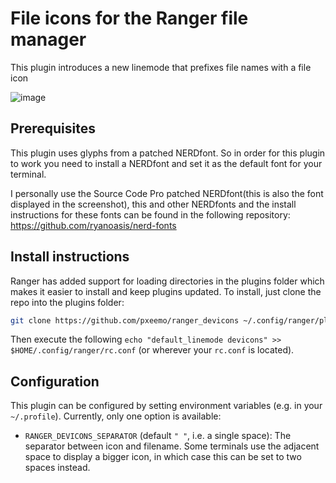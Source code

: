 # File icons for the Ranger file manager

This plugin introduces a new linemode that prefixes file names with a file icon

![image](screenshot.png)

## Prerequisites
This plugin uses glyphs from a patched NERDfont. So in order for this plugin to work you need to
install a NERDfont and set it as the default font for your terminal.

I personally use the Source Code Pro patched NERDfont(this is also the font displayed in the
screenshot), this and other NERDfonts and the install instructions for these fonts can be found in
the following repository: https://github.com/ryanoasis/nerd-fonts

## Install instructions
Ranger has added support for loading directories in the plugins folder which makes it easier to install and keep plugins updated.
To install, just clone the repo into the plugins folder:
```bash
git clone https://github.com/pxeemo/ranger_devicons ~/.config/ranger/plugins/ranger_devicons
```

Then execute the following `echo "default_linemode devicons" >> $HOME/.config/ranger/rc.conf` (or wherever your `rc.conf` is located).

## Configuration
This plugin can be configured by setting environment variables (e.g. in your
`~/.profile`). Currently, only one option is available:

- `RANGER_DEVICONS_SEPARATOR` (default `" "`, i.e. a single space): The
  separator between icon and filename. Some terminals use the adjacent space to
  display a bigger icon, in which case this can be set to two spaces instead.
